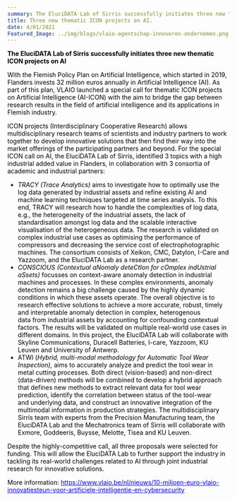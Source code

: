 ```yaml
---
summary: The EluciDATA Lab of Sirris successfully initiates three new thematic ICON projects on AI
title: Three new thematic ICON projects on AI.
date: 4/01/2021
Featured_Image: ../img/blogs/vlaio-agentschap-innoveren-ondernemen.png
---
```


<p><span style="color:#000000"><strong><span style="color:black">The EluciDATA Lab of Sirris successfully initiates three new thematic ICON projects on AI</span></strong></span></p>

<p><span style="color:#000000"><span style="color:black">With the Flemish Policy Plan on Artificial Intelligence, which started in 2019, Flanders invests 32 million euros </span><span style="color:black">annually </span><span style="color:black">in Artificial Intelligence (AI). </span><span style="color:black">As part of this plan, </span><span style="color:black">VLAIO launched a special call for thematic ICON projects on Artificial Intelligence (AI-ICON) with the aim to bridge the gap between research results in the field of artificial intelligence and its applications in Flemish industry.</span></span></p>

<p><span style="color:#000000"><span style="color:black">ICON projects (Interdisciplinary Cooperative Research) allows multidisciplinary research teams of scientists and industry partners to work together to develop innovative solutions that then find their way into the market offerings of the participating partners and beyond. For the special ICON call on AI, the EluciDATA Lab of Sirris, identified 3 topics with a high industrial added value in Flanders, in collaboration with 3 consortia of academic and industrial partners:</span></span></p>

<ul>
	<li><span style="color:#000000"><em><span style="color:black">TRACY (Trace Analytics)</span></em>&nbsp;<span style="color:black">aims to&nbsp;</span><span style="color:black">investigate how to&nbsp;</span><span style="color:black">optimally use&nbsp;</span><span style="color:black">the log&nbsp;</span><span style="color:black">data generated by industrial assets </span><span style="color:black">and </span><span style="color:black">refine </span>existing <span style="color:black">AI and machine learning techniques targeted at time series</span><span style="color:black">&nbsp;analysis</span><span style="color:black">.&nbsp;</span><span style="color:black">To this end,&nbsp;</span><span style="color:black">TRACY&nbsp;</span><span style="color:black">will research how&nbsp;</span><span style="color:black">to handle the complexities of log data, e.g., the heterogeneity of the industrial </span><span style="color:black">assets</span><span style="color:black">, the lack of standardisation amongst log data&nbsp;</span><span style="color:black">and</span><span style="color:black">&nbsp;the scalable interactive visualisation of the heterogeneous data. The research is validated on complex industrial use cases as optimising the performance of compressors and decreasing the service cost of&nbsp;electrophotographic machines.&nbsp;</span><span style="color:black">The consortium consists of Xeikon, </span><span style="color:black">CMC, Datylon, I-Care and Yazzoom, and the EluciDATA Lab as a research partner.</span></span></li>
	<li><span style="color:#000000"><em><span style="color:black">CONSCIOUS (</span></em><em><span style="color:black">C</span></em><em><span style="color:black">o</span></em><em><span style="color:black">ntextual aNomaly deteCtIon for cOmplex indUstrial aSsets</span></em><em><span style="color:black">)&nbsp;</span></em><span style="color:black">focusses on c</span><span style="color:black">ontext-aware anomaly detection in&nbsp;</span><span style="color:black">industrial machines and processes. In these complex environments, anomaly detection remains</span><span style="color:black">&nbsp;a big challenge caused by the highly dynamic conditions</span><span style="color:black">&nbsp;in which these assets operate</span><span style="color:black">.&nbsp;The overall objective is to research effective solutions to achieve a more accurate, robust, timely and interpretable anomaly detection in complex, heterogenous data&nbsp;from industrial assets by accounting for confounding contextual factors. The results will be validated on multiple real-world use cases in different </span><span style="color:black">domains.&nbsp;</span><span style="color:black">In this project, the EluciDATA Lab will </span><span style="color:black">collaborate with Skyline Communications, Duracell Batteries, I-care, Yazzoom, KU Leuven and University of Antwerp.</span>&nbsp;</span></li>
	<li><span style="color:#000000"><span style="color:black">ATWI&nbsp;</span><span style="color:black">(<em>H</em></span><em><span style="color:black">ybrid, multi-modal methodology for Automatic Tool Wear Inspection</span></em><em><span style="color:black">)</span></em><em><span style="color:black">,&nbsp;</span></em><span style="color:black">aims to&nbsp;</span><span style="color:black">accurately</span><span style="color:black">&nbsp;analyze and</span><span style="color:black">&nbsp;predict the tool wear in metal cutting processes<em>.&nbsp;</em>Both direct (vision</span><span style="color:black">-based</span><span style="color:black">) and non-direct (data-driven</span><span style="color:black">) methods will be&nbsp;</span><span style="color:black">combined to develop a&nbsp;hybrid&nbsp;approach that defines new methods to&nbsp;extract relevant data for tool wear prediction, identif</span><span style="color:black">y the</span><span style="color:black">&nbsp;correlation between status of the tool-wear and&nbsp;</span><span style="color:black">underlying data</span><span style="color:black">, and construct an innovative integration of&nbsp;</span><span style="color:black">the multimodal&nbsp;</span><span style="color:black">information in production</span><span style="color:black">&nbsp;strategies</span><span style="color:black">.&nbsp;</span><span style="color:black">The multidisciplinary Sirris team with experts from the Precision Manufacturing team, the EluciDATA Lab and the Mechatronics team of Sirris will collaborate with Exmore,&nbsp;</span><span style="color:black">Goddeeris</span><span style="color:black">, Buysse, Melotte, Tisea and KU Leuven.</span></span></li>
</ul>

<p><span style="color:#000000"><span style="color:black">Despite </span><span style="color:black">the highly-competitive call, all three proposals were selected </span><span style="color:black">for funding. This will allow the EluciDATA Lab to further support the industry in tackling its real-world challenges related to AI through joint industrial research for innovative solutions.</span></span></p>

<p><span style="color:#000000"><span style="color:black">More information: <a href="https://eur03.safelinks.protection.outlook.com/?url=https%3A%2F%2Fwww.vlaio.be%2Fnl%2Fnieuws%2F10-miljoen-euro-vlaio-innovatiesteun-voor-artificiele-intelligentie-en-cybersecurity&amp;data=04%7C01%7Ckevin.vanvaerenbergh%40sirris.be%7Cede7163b015e484d82c508d8b0a9bf06%7Cd4c1d712e8c24fdfabce18805891b5b0%7C1%7C0%7C637453590392079614%7CUnknown%7CTWFpbGZsb3d8eyJWIjoiMC4wLjAwMDAiLCJQIjoiV2luMzIiLCJBTiI6Ik1haWwiLCJXVCI6Mn0%3D%7C1000&amp;sdata=E8Woqgp7FN3o5T312TUQEIotw3pZJlYKzxjiPSW9358%3D&amp;reserved=0" style="color:blue; text-decoration:underline">https://www.vlaio.be/nl/nieuws/10-miljoen-euro-vlaio-innovatiesteun-voor-artificiele-intelligentie-en-cybersecurity</a></span></span></p>
